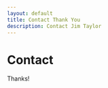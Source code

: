 ```yaml
---
layout: default
title: Contact Thank You
description: Contact Jim Taylor
---
```


# Contact

<p class="lead">Thanks!</p>